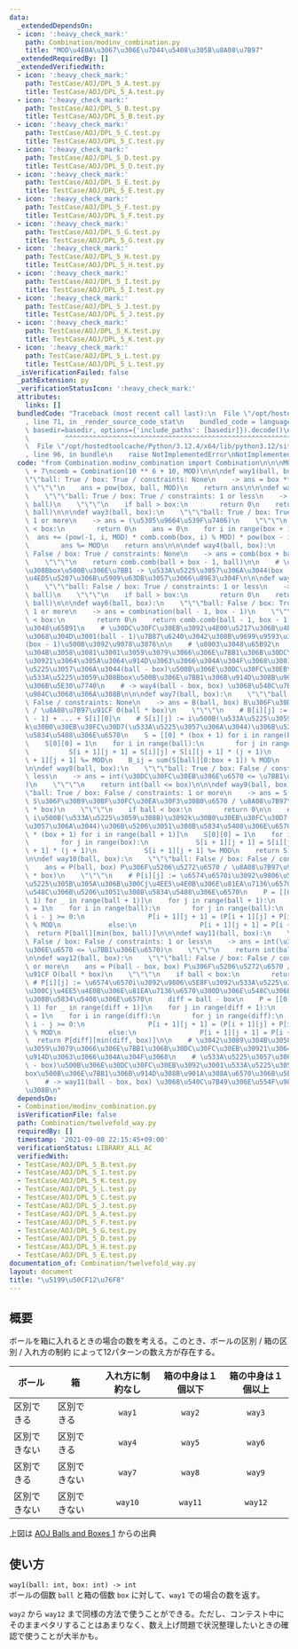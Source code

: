 ```yaml
---
data:
  _extendedDependsOn:
  - icon: ':heavy_check_mark:'
    path: Combination/modinv_combination.py
    title: "MOD\u4E0A\u3067\u306E\u7D44\u5408\u305B\u8A08\u7B97"
  _extendedRequiredBy: []
  _extendedVerifiedWith:
  - icon: ':heavy_check_mark:'
    path: TestCase/AOJ/DPL_5_A.test.py
    title: TestCase/AOJ/DPL_5_A.test.py
  - icon: ':heavy_check_mark:'
    path: TestCase/AOJ/DPL_5_B.test.py
    title: TestCase/AOJ/DPL_5_B.test.py
  - icon: ':heavy_check_mark:'
    path: TestCase/AOJ/DPL_5_C.test.py
    title: TestCase/AOJ/DPL_5_C.test.py
  - icon: ':heavy_check_mark:'
    path: TestCase/AOJ/DPL_5_D.test.py
    title: TestCase/AOJ/DPL_5_D.test.py
  - icon: ':heavy_check_mark:'
    path: TestCase/AOJ/DPL_5_E.test.py
    title: TestCase/AOJ/DPL_5_E.test.py
  - icon: ':heavy_check_mark:'
    path: TestCase/AOJ/DPL_5_F.test.py
    title: TestCase/AOJ/DPL_5_F.test.py
  - icon: ':heavy_check_mark:'
    path: TestCase/AOJ/DPL_5_G.test.py
    title: TestCase/AOJ/DPL_5_G.test.py
  - icon: ':heavy_check_mark:'
    path: TestCase/AOJ/DPL_5_H.test.py
    title: TestCase/AOJ/DPL_5_H.test.py
  - icon: ':heavy_check_mark:'
    path: TestCase/AOJ/DPL_5_I.test.py
    title: TestCase/AOJ/DPL_5_I.test.py
  - icon: ':heavy_check_mark:'
    path: TestCase/AOJ/DPL_5_J.test.py
    title: TestCase/AOJ/DPL_5_J.test.py
  - icon: ':heavy_check_mark:'
    path: TestCase/AOJ/DPL_5_K.test.py
    title: TestCase/AOJ/DPL_5_K.test.py
  - icon: ':heavy_check_mark:'
    path: TestCase/AOJ/DPL_5_L.test.py
    title: TestCase/AOJ/DPL_5_L.test.py
  _isVerificationFailed: false
  _pathExtension: py
  _verificationStatusIcon: ':heavy_check_mark:'
  attributes:
    links: []
  bundledCode: "Traceback (most recent call last):\n  File \"/opt/hostedtoolcache/Python/3.12.4/x64/lib/python3.12/site-packages/onlinejudge_verify/documentation/build.py\"\
    , line 71, in _render_source_code_stat\n    bundled_code = language.bundle(stat.path,\
    \ basedir=basedir, options={'include_paths': [basedir]}).decode()\n          \
    \         ^^^^^^^^^^^^^^^^^^^^^^^^^^^^^^^^^^^^^^^^^^^^^^^^^^^^^^^^^^^^^^^^^^^^^^^^^^^^^^^^^\n\
    \  File \"/opt/hostedtoolcache/Python/3.12.4/x64/lib/python3.12/site-packages/onlinejudge_verify/languages/python.py\"\
    , line 96, in bundle\n    raise NotImplementedError\nNotImplementedError\n"
  code: "from Combination.modinv_combination import Combination\n\n\nMOD = 10 ** 9\
    \ + 7\ncomb = Combination(10 ** 6 + 10, MOD)\n\n\ndef way1(ball, box):\n    \"\
    \"\"ball: True / box: True / constraints: None\n    -> ans = box ** ball\n   \
    \ \"\"\"\n    ans = pow(box, ball, MOD)\n    return ans\n\n\ndef way2(ball, box):\n\
    \    \"\"\"ball: True / box: True / constraints: 1 or less\n    -> ans = perm(box,\
    \ ball)\n    \"\"\"\n    if ball > box:\n        return 0\n    return comb.perm(box,\
    \ ball)\n\n\ndef way3(ball, box):\n    \"\"\"ball: True / box: True / constraints:\
    \ 1 or more\n    -> ans = (\u5305\u9664\u539F\u7406)\n    \"\"\"\n    if ball\
    \ < box:\n        return 0\n    ans = 0\n    for i in range(box + 1):\n      \
    \  ans += (pow(-1, i, MOD) * comb.comb(box, i) % MOD) * pow(box - i, ball, MOD)\n\
    \        ans %= MOD\n    return ans\n\n\ndef way4(ball, box):\n    \"\"\"ball:\
    \ False / box: True / constraints: None\n    -> ans = comb(box + ball - 1, ball)\n\
    \    \"\"\"\n    return comb.comb(ball + box - 1, ball)\n\n    # \u533A\u5225\u3059\
    \u308Bbox\u500B\u306E\u7BB1 -> \u533A\u5225\u3057\u306A\u3044(box - 1)\u500B\u306E\
    \u4ED5\u5207\u306B\u5909\u63DB\u3057\u3066\u89E3\u304F\n\n\ndef way5(ball, box):\n\
    \    \"\"\"ball: False / box: True / constraints: 1 or less\n    -> ans = comb(box,\
    \ ball)\n    \"\"\"\n    if ball > box:\n        return 0\n    return comb.comb(box,\
    \ ball)\n\n\ndef way6(ball, box):\n    \"\"\"ball: False / box: True / constraints:\
    \ 1 or more\n    -> ans = combination(ball - 1, box - 1)\n    \"\"\"\n    if ball\
    \ < box:\n        return 0\n    return comb.comb(ball - 1, box - 1)\n\n    # \u8003\
    \u3048\u65B91\n    # \u30DC\u30FC\u30EB\u3092\u4E00\u5217\u306B\u4E26\u3079\u305F\
    \u3068\u304D\u3001(ball - 1)\u7B87\u6240\u3042\u308B\u9699\u9593\u304B\u3089\u3001\
    (box - 1)\u500B\u3092\u9078\u3076\n\n    # \u8003\u3048\u65B92\n    # \u3042\u3089\
    \u304B\u3058\u3081\u3001\u3059\u3079\u3066\u306E\u7BB1\u306B\u30DC\u30FC\u30EB\
    \u30921\u3064\u305A\u3064\u914D\u3063\u3066\u304A\u304F\u3068\u3001\n    # \u533A\
    \u5225\u3057\u306A\u3044(ball - box)\u500B\u306E\u30DC\u30FC\u30EB\u3092\u3001\
    \u533A\u5225\u3059\u308Bbox\u500B\u306E\u7BB1\u306B\u914D\u308B\u901A\u308A\u6570\
    \u306B\u5E30\u7740\n    # -> way4(ball - box, box) \u3068\u540C\u7B49\u306E\u554F\
    \u984C\u3068\u306A\u308B\n\n\ndef way7(ball, box):\n    \"\"\"ball: True / box:\
    \ False / constraints: None\n    -> ans = B(ball, box) B\u306F\u30D9\u30EB\u6570\
    \ / \u8A08\u7B97\u91CF O(ball * box)\n    \"\"\"\n    # B[i][j] := S[i][j] + S[i][j\
    \ - 1] + ... + S[i][0]\n    # S[i][j] := i\u500B(\u533A\u5225\u3059\u308B)\u3092\
    k\u30B0\u30EB\u30FC\u30D7(\u533A\u5225\u3057\u306A\u3044)\u306B\u5206\u3051\u308B\
    \u5834\u5408\u306E\u6570\n    S = [[0] * (box + 1) for i in range(ball + 1)]\n\
    \    S[0][0] = 1\n    for i in range(ball):\n        for j in range(box):\n  \
    \          S[i + 1][j + 1] = S[i][j] + S[i][j + 1] * (j + 1)\n            S[i\
    \ + 1][j + 1] %= MOD\n    B_ij = sum(S[ball][0:box + 1]) % MOD\n    return B_ij\n\
    \n\ndef way8(ball, box):\n    \"\"\"ball: True / box: False / constraints: 1 or\
    \ less\n    -> ans = int(\u30DC\u30FC\u30EB\u306E\u6570 <= \u7BB1\u306E\u6570\
    )\n    \"\"\"\n    return int(ball <= box)\n\n\ndef way9(ball, box):\n    \"\"\
    \"ball: True / box: False / constraints: 1 or more\n    -> ans = S(ball, box)\
    \ S\u306F\u30B9\u30BF\u30FC\u30EA\u30F3\u30B0\u6570 / \u8A08\u7B97\u91CF O(ball\
    \ * box)\n    \"\"\"\n    if ball < box:\n        return 0\n\n    # S[i][j] :=\
    \ i\u500B(\u533A\u5225\u3059\u308B)\u3092k\u30B0\u30EB\u30FC\u30D7(\u533A\u5225\
    \u3057\u306A\u3044)\u306B\u5206\u3051\u308B\u5834\u5408\u306E\u6570\n    S = [[0]\
    \ * (box + 1) for i in range(ball + 1)]\n    S[0][0] = 1\n    for i in range(ball):\n\
    \        for j in range(box):\n            S[i + 1][j + 1] = S[i][j] + S[i][j\
    \ + 1] * (j + 1)\n            S[i + 1][j + 1] %= MOD\n    return S[ball][box]\n\
    \n\ndef way10(ball, box):\n    \"\"\"ball: False / box: False / constraints: None\n\
    \    ans = P(ball, box) P\u306F\u5206\u5272\u6570 / \u8A08\u7B97\u91CF O(ball\
    \ * box)\n    \"\"\"\n    # P[i][j] := \u6574\u6570i\u3092\u9806\u5E8F\u3092\u533A\
    \u5225\u305B\u305A\u306B\u300Cj\u4EE5\u4E0B\u306E\u81EA\u7136\u6570\u300D\u306E\
    \u548C\u306B\u5206\u3051\u308B\u5834\u5408\u306E\u6570\n    P = [[0] * (ball +\
    \ 1) for _ in range(ball + 1)]\n    for j in range(ball + 1):\n        P[0][j]\
    \ = 1\n    for i in range(ball):\n        for j in range(ball):\n            if\
    \ i - j >= 0:\n                P[i + 1][j + 1] = (P[i + 1][j] + P[i - j][j + 1])\
    \ % MOD\n            else:\n                P[i + 1][j + 1] = P[i + 1][j]\n  \
    \  return P[ball][min(box, ball)]\n\n\ndef way11(ball, box):\n    \"\"\"ball:\
    \ False / box: False / constraints: 1 or less\n    -> ans = int(\u30DC\u30FC\u30EB\
    \u306E\u6570 <= \u7BB1\u306E\u6570)\n    \"\"\"\n    return int(ball <= box)\n\
    \n\ndef way12(ball, box):\n    \"\"\"ball: False / box: False / constraints: 1\
    \ or more\n    ans = P(ball - box, box) P\u306F\u5206\u5272\u6570 / \u8A08\u7B97\
    \u91CF O(ball * box)\n    \"\"\"\n    if ball < box:\n        return 0\n\n   \
    \ # P[i][j] := \u6574\u6570i\u3092\u9806\u5E8F\u3092\u533A\u5225\u305B\u305A\u306B\
    \u300Cj\u4EE5\u4E0B\u306E\u81EA\u7136\u6570\u300D\u306E\u548C\u306B\u5206\u3051\
    \u308B\u5834\u5408\u306E\u6570\n    diff = ball - box\n    P = [[0] * (diff +\
    \ 1) for _ in range(diff + 1)]\n    for j in range(diff + 1):\n        P[0][j]\
    \ = 1\n    for i in range(diff):\n        for j in range(diff):\n            if\
    \ i - j >= 0:\n                P[i + 1][j + 1] = (P[i + 1][j] + P[i - j][j + 1])\
    \ % MOD\n            else:\n                P[i + 1][j + 1] = P[i + 1][j]\n  \
    \  return P[diff][min(diff, box)]\n\n    # \u3042\u3089\u304B\u3058\u3081\u3001\
    \u3059\u3079\u3066\u306E\u7BB1\u306B\u30DC\u30FC\u30EB\u30921\u3064\u305A\u3064\
    \u914D\u3063\u3066\u304A\u304F\u3068\n    # \u533A\u5225\u3057\u306A\u3044(ball\
    \ - box)\u500B\u306E\u30DC\u30FC\u30EB\u3092\u3001\u533A\u5225\u3057\u306A\u3044\
    box\u500B\u306E\u7BB1\u306B\u914D\u308B\u901A\u308A\u6570\u306B\u5E30\u7740\n\
    \    # -> way11(ball - box, box) \u3068\u540C\u7B49\u306E\u554F\u984C\u3068\u306A\
    \u308B\n"
  dependsOn:
  - Combination/modinv_combination.py
  isVerificationFile: false
  path: Combination/twelvefold_way.py
  requiredBy: []
  timestamp: '2021-09-08 22:15:45+09:00'
  verificationStatus: LIBRARY_ALL_AC
  verifiedWith:
  - TestCase/AOJ/DPL_5_B.test.py
  - TestCase/AOJ/DPL_5_I.test.py
  - TestCase/AOJ/DPL_5_K.test.py
  - TestCase/AOJ/DPL_5_L.test.py
  - TestCase/AOJ/DPL_5_C.test.py
  - TestCase/AOJ/DPL_5_J.test.py
  - TestCase/AOJ/DPL_5_A.test.py
  - TestCase/AOJ/DPL_5_F.test.py
  - TestCase/AOJ/DPL_5_G.test.py
  - TestCase/AOJ/DPL_5_D.test.py
  - TestCase/AOJ/DPL_5_H.test.py
  - TestCase/AOJ/DPL_5_E.test.py
documentation_of: Combination/twelvefold_way.py
layout: document
title: "\u5199\u50CF12\u76F8"
---
```

## 概要
ボールを箱に入れるときの場合の数を考える。このとき、ボールの区別 / 箱の区別 / 入れ方の制約 によって12パターンの数え方が存在する。

| ボール | 箱 | 入れ方に制約なし | 箱の中身は１個以下 | 箱の中身は１個以上 |
|----|----|:----:|:----:|:----:|
| 区別できる | 区別できる | `way1` | `way2` | `way3` |
| 区別できない | 区別できる | `way4` | `way5` | `way6` |
| 区別できる | 区別できない | `way7` | `way8` | `way9` |
| 区別できない | 区別できない | `way10` | `way11` | `way12` |

上図は [AOJ Balls and Boxes 1](http://judge.u-aizu.ac.jp/onlinejudge/description.jsp?id=DPL_5_A&lang=ja) からの出典

## 使い方
`way1(ball: int, box: int) -> int`  
ボールの個数 `ball` と箱の個数 `box` に対して、`way1` での場合の数を返す。

`way2` から `way12` まで同様の方法で使うことができる。ただし、コンテスト中にそのままペタリすることはあまりなく、数え上げ問題で状況整理したいときの確認で使うことが大半かも。
